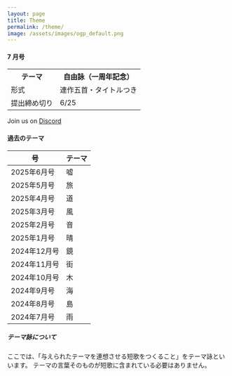 ```yaml
---
layout: page
title: Theme
permalink: /theme/
image: /assets/images/ogp_default.png
---
```


#### 7 月号

<table class="table table-striped table-bordered">
  <tbody>
    <tr>
      <th>テーマ</th>
      <th>自由詠（一周年記念）</th>
    </tr>
    <tr>
      <td>形式</td>
      <td>連作五首・タイトルつき</td>
    </tr>
    <tr>
      <td>提出締め切り</td>
      <td>6/25</td>
    </tr>
  </tbody>
</table>

Join us on <i class="fa-brands fa-discord"></i> [Discord](https://discord.gg/WyV2XHN6z2)

#### 過去のテーマ

<table class="table table-striped table-bordered">
  <thead>
    <tr>
      <th>号</th>
      <th>テーマ</th>
    </tr>
  </thead>
  <tbody class="table-group-divider">
    <tr>
      <td>2025年6月号</td>
      <td>嘘</td>
    </tr>
    <tr>
      <td>2025年5月号</td>
      <td>旅</td>
    </tr>
    <tr>
      <td>2025年4月号</td>
      <td>道</td>
    </tr>
    <tr>
      <td>2025年3月号</td>
      <td>風</td>
    </tr>
    <tr>
      <td>2025年2月号</td>
      <td>音</td>
    </tr>
    <tr>
      <td>2025年1月号</td>
      <td>晴</td>
    </tr>
    <tr>
      <td>2024年12月号</td>
      <td>鏡</td>
    </tr>
    <tr>
      <td>2024年11月号</td>
      <td>街</td>
    </tr>
    <tr>
      <td>2024年10月号</td>
      <td>木</td>
    </tr>
    <tr>
      <td>2024年9月号</td>
      <td>海</td>
    </tr>
    <tr>
      <td>2024年8月号</td>
      <td>島</td>
    </tr>
    <tr>
      <td>2024年7月号</td>
      <td>雨</td>
    </tr>
  </tbody>
</table>

##### テーマ詠について

ここでは、「与えられたテーマを連想させる短歌をつくること」をテーマ詠といいます。
テーマの言葉そのものが短歌に含まれている必要はありません。
